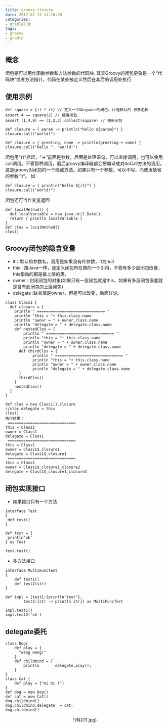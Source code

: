 ```yaml
---
title: groovy closure
date: 2017-02-13 11:18:28
categories:
- gradle开发
tags: 
- groovy
- gradle
---
```


## 概念

闭包是可以用作函数参数和方法参数的代码块. 其实Groovy的闭包更象是一个“代码块”或者方法指针，代码在某处被定义然后在其后的调用处执行

## 使用示例

```
def square = {it * it} // 定义一个叫square的闭包。it是默认的 参数名称
assert 4 == square(2) // 使用闭包
assert [1,4,9] == [1,2,3].collect(square) // 使用闭包

def closure = { param -> println("hello ${param}") }
closure.call("world!")
 
def closure = { greeting, name -> println(greeting + name) }
closure.call("hello ", "world!")

```

闭包用“{}”括起，“->”前面是参数，后面是处理语句，可以直接调用，也可以使用call调用。不管那种调用，最后groovy编译器都会把编译成对doCall方法的调用，这是groovy对闭包的一个隐藏方法。如果只有一个参数，可以不写，而使用缺省的参数“it”。 如

```
def closure = { println("hello ${it}") }
closure.call("world!")
```

闭包还可当作变量返回

```
def localMethod() {
  def localVariable = new java.util.Date()
  return { println localVariable }
}
def clos = localMethod()
clos() 
```

## Groovy闭包的隐含变量

* it：默认的参数名，调用是如果没有传参数，it为null
* this : 跟Java一样，是定义闭包所在类的一个引用，不管有多少层闭包嵌套，this指向的都是最上层的类。
* owner : 封闭闭包的对象(如果只有一层闭包就是this，如果有多层闭包嵌套就是含有此闭包的上层闭包)
* delegate :缺省值是owner，但是可以改变，后面详说。

```
class Class1 {
  def closure = {
    println " ============================== "
    println "this = "+ this.class.name
    println "owner = " + owner.class.name
    println "delegate = " + delegate.class.name
    def nestedClos = {
        println " ============================== "
        println "this = "+ this.class.name
        println "owner = " + owner.class.name
        println "delegate = " + delegate.class.name
      def thirdClos = {
            println " ============================== "
            println "this = "+ this.class.name
            println "owner = " + owner.class.name
            println "delegate = " + delegate.class.name
      }
      thirdClos()  
    }
    nestedClos()
  }
}
 
def clos = new Class1().closure
//clos.delegate = this
clos()
执行结果：
 ============================== 
this = Class1
owner = Class1
delegate = Class1
 ============================== 
this = Class1
owner = Class1$_closure1
delegate = Class1$_closure1
 ============================== 
this = Class1
owner = Class1$_closure1_closure2
delegate = Class1$_closure1_closure2
```

## 闭包实现接口

* 如果接口只有一个方法

```
interface Test
{
 def test()
}

def test = {
 println'ok'
} as Test

test.test()
```

* 多方法接口

```
interface MultiFuncTest
{
    def test1()
    def test2(str)
}
 
def impl = [test1:{println'test'},
        test2:{str -> println str}] as MultiFuncTest

impl.test1()
impl.test2('ok')
```

## delegate委托

```
class Dog{
    def play = {
      "wang wang!"
    }
    def childmind = {
        println       delegate.play();      
    }
}
class Cat {
    def play = {"mi mi !"}
}
def dog = new Dog()
def cat = new Cat()
dog.childmind()
dog.childmind.delegate  = cat;
dog.childmind()
```
<center>![料](11.jpg)</center >
